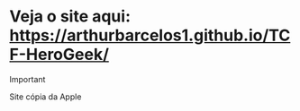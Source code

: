 # Veja o site aqui: https://arthurbarcelos1.github.io/TCF-HeroGeek/

> [!IMPORTANT]
> Site cópia da Apple
